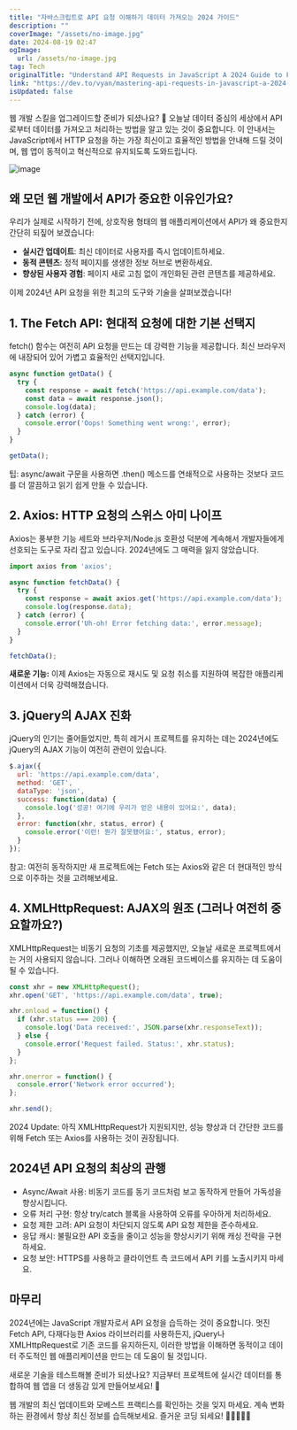 ```yaml
---
title: "자바스크립트로 API 요청 이해하기 데이터 가져오는 2024 가이드"
description: ""
coverImage: "/assets/no-image.jpg"
date: 2024-08-19 02:47
ogImage: 
  url: /assets/no-image.jpg
tag: Tech
originalTitle: "Understand API Requests in JavaScript A 2024 Guide to Fetching Data"
link: "https://dev.to/vyan/mastering-api-requests-in-javascript-a-2024-guide-to-fetching-data-5h7h"
isUpdated: false
---
```



웹 개발 스킬을 업그레이드할 준비가 되셨나요? 🚀 오늘날 데이터 중심의 세상에서 API로부터 데이터를 가져오고 처리하는 방법을 알고 있는 것이 중요합니다. 이 안내서는 JavaScript에서 HTTP 요청을 하는 가장 최신이고 효율적인 방법을 안내해 드릴 것이며, 웹 앱이 동적이고 혁신적으로 유지되도록 도와드립니다.

![image](https://media.dev.to/cdn-cgi/image/width=800%2Cheight=%2Cfit=scale-down%2Cgravity=auto%2Cformat=auto/https%3A%2F%2Fdev-to-uploads.s3.amazonaws.com%2Fuploads%2Farticles%2Fx40p2vhu5tbuz1ulsh9m.gif)

## 왜 모던 웹 개발에서 API가 중요한 이유인가요?

우리가 실제로 시작하기 전에, 상호작용 형태의 웹 애플리케이션에서 API가 왜 중요한지 간단히 되짚어 보겠습니다:

<!-- cozy-coder - 수평 -->
<ins class="adsbygoogle"
     style="display:block"
     data-ad-client="ca-pub-4877378276818686"
     data-ad-slot="1107185301"
     data-ad-format="auto"
     data-full-width-responsive="true"></ins>
<script>
     (adsbygoogle = window.adsbygoogle || []).push({});
</script>

- **실시간 업데이트**: 최신 데이터로 사용자를 즉시 업데이트하세요.
- **동적 콘텐츠**: 정적 페이지를 생생한 정보 허브로 변환하세요.
- **향상된 사용자 경험**: 페이지 새로 고침 없이 개인화된 관련 콘텐츠를 제공하세요.

이제 2024년 API 요청을 위한 최고의 도구와 기술을 살펴보겠습니다!

## 1. The Fetch API: 현대적 요청에 대한 기본 선택지

fetch() 함수는 여전히 API 요청을 만드는 데 강력한 기능을 제공합니다. 최신 브라우저에 내장되어 있어 가볍고 효율적인 선택지입니다.

<!-- cozy-coder - 수평 -->
<ins class="adsbygoogle"
     style="display:block"
     data-ad-client="ca-pub-4877378276818686"
     data-ad-slot="1107185301"
     data-ad-format="auto"
     data-full-width-responsive="true"></ins>
<script>
     (adsbygoogle = window.adsbygoogle || []).push({});
</script>

```js
async function getData() {
  try {
    const response = await fetch('https://api.example.com/data');
    const data = await response.json();
    console.log(data);
  } catch (error) {
    console.error('Oops! Something went wrong:', error);
  }
}

getData();
```

팁: async/await 구문을 사용하면 .then() 메소드를 연쇄적으로 사용하는 것보다 코드를 더 깔끔하고 읽기 쉽게 만들 수 있습니다.

## 2. Axios: HTTP 요청의 스위스 아미 나이프

Axios는 풍부한 기능 세트와 브라우저/Node.js 호환성 덕분에 계속해서 개발자들에게 선호되는 도구로 자리 잡고 있습니다. 2024년에도 그 매력을 잃지 않았습니다.

<!-- cozy-coder - 수평 -->
<ins class="adsbygoogle"
     style="display:block"
     data-ad-client="ca-pub-4877378276818686"
     data-ad-slot="1107185301"
     data-ad-format="auto"
     data-full-width-responsive="true"></ins>
<script>
     (adsbygoogle = window.adsbygoogle || []).push({});
</script>

```js
import axios from 'axios';

async function fetchData() {
  try {
    const response = await axios.get('https://api.example.com/data');
    console.log(response.data);
  } catch (error) {
    console.error('Uh-oh! Error fetching data:', error.message);
  }
}

fetchData();
```

**새로운 기능:** 이제 Axios는 자동으로 재시도 및 요청 취소를 지원하여 복잡한 애플리케이션에서 더욱 강력해졌습니다.

## 3. jQuery의 AJAX 진화

jQuery의 인기는 줄어들었지만, 특히 레거시 프로젝트를 유지하는 데는 2024년에도 jQuery의 AJAX 기능이 여전히 관련이 있습니다.

<!-- cozy-coder - 수평 -->
<ins class="adsbygoogle"
     style="display:block"
     data-ad-client="ca-pub-4877378276818686"
     data-ad-slot="1107185301"
     data-ad-format="auto"
     data-full-width-responsive="true"></ins>
<script>
     (adsbygoogle = window.adsbygoogle || []).push({});
</script>

```js
$.ajax({
  url: 'https://api.example.com/data',
  method: 'GET',
  dataType: 'json',
  success: function(data) {
    console.log('성공! 여기에 우리가 얻은 내용이 있어요:', data);
  },
  error: function(xhr, status, error) {
    console.error('이런! 뭔가 잘못됐어요:', status, error);
  }
});
```

참고: 여전히 동작하지만 새 프로젝트에는 Fetch 또는 Axios와 같은 더 현대적인 방식으로 이주하는 것을 고려해보세요.

## 4. XMLHttpRequest: AJAX의 원조 (그러나 여전히 중요할까요?)

XMLHttpRequest는 비동기 요청의 기초를 제공했지만, 오늘날 새로운 프로젝트에서는 거의 사용되지 않습니다. 그러나 이해하면 오래된 코드베이스를 유지하는 데 도움이 될 수 있습니다.

<!-- cozy-coder - 수평 -->
<ins class="adsbygoogle"
     style="display:block"
     data-ad-client="ca-pub-4877378276818686"
     data-ad-slot="1107185301"
     data-ad-format="auto"
     data-full-width-responsive="true"></ins>
<script>
     (adsbygoogle = window.adsbygoogle || []).push({});
</script>

```js
const xhr = new XMLHttpRequest();
xhr.open('GET', 'https://api.example.com/data', true);

xhr.onload = function() {
  if (xhr.status === 200) {
    console.log('Data received:', JSON.parse(xhr.responseText));
  } else {
    console.error('Request failed. Status:', xhr.status);
  }
};

xhr.onerror = function() {
  console.error('Network error occurred');
};

xhr.send();
```

2024 Update: 아직 XMLHttpRequest가 지원되지만, 성능 향상과 더 간단한 코드를 위해 Fetch 또는 Axios를 사용하는 것이 권장됩니다.

## 2024년 API 요청의 최상의 관행

- Async/Await 사용: 비동기 코드를 동기 코드처럼 보고 동작하게 만들어 가독성을 향상시킵니다.
- 오류 처리 구현: 항상 try/catch 블록을 사용하여 오류를 우아하게 처리하세요.
- 요청 제한 고려: API 요청이 차단되지 않도록 API 요청 제한을 준수하세요.
- 응답 캐시: 불필요한 API 호출을 줄이고 성능을 향상시키기 위해 캐싱 전략을 구현하세요.
- 요청 보안: HTTPS를 사용하고 클라이언트 측 코드에서 API 키를 노출시키지 마세요.

<!-- cozy-coder - 수평 -->
<ins class="adsbygoogle"
     style="display:block"
     data-ad-client="ca-pub-4877378276818686"
     data-ad-slot="1107185301"
     data-ad-format="auto"
     data-full-width-responsive="true"></ins>
<script>
     (adsbygoogle = window.adsbygoogle || []).push({});
</script>

## 마무리

2024년에는 JavaScript 개발자로서 API 요청을 습득하는 것이 중요합니다. 멋진 Fetch API, 다재다능한 Axios 라이브러리를 사용하든지, jQuery나 XMLHttpRequest로 기존 코드를 유지하든지, 이러한 방법을 이해하면 동적이고 데이터 주도적인 웹 애플리케이션을 만드는 데 도움이 될 것입니다.

새로운 기술을 테스트해볼 준비가 되셨나요? 지금부터 프로젝트에 실시간 데이터를 통합하여 웹 앱을 더 생동감 있게 만들어보세요! 🌟

웹 개발의 최신 업데이트와 모베스트 프랙티스를 확인하는 것을 잊지 마세요. 계속 변화하는 환경에서 항상 최신 정보를 습득해보세요. 즐거운 코딩 되세요! 🚀👨‍💻👩‍💻